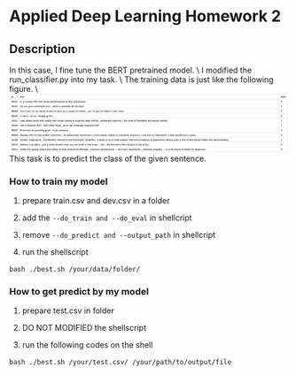 # Applied Deep Learning Homework 2
## Description
In this case, I fine tune the BERT pretrained model. \\
I modified the run_classifier.py into my task.  \\
The training data is just like the following figure. \\
![](https://github.com/leo3308/Applied-Deep-Learning/blob/master/BERT/img/train_pic.png)
This task is to predict the class of the given sentence.


### How to train my model

1. prepare train.csv and dev.csv in a folder

2. add the ``` --do_train and --do_eval ```  in shellcript

3. remove  ```--do_predict and --output_path```  in shellcript

4. run the shellscript

```
bash ./best.sh /your/data/folder/ 
```

### How to get predict by my model
1. prepare test.csv in folder

2. DO NOT MODIFIED the shellscript

2. run the following codes on the shell
```
bash ./best.sh /your/test.csv/ /your/path/to/output/file
```

